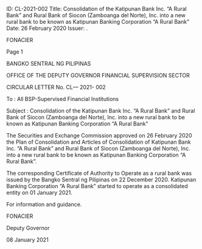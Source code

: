 ID: CL-2021-002
Title: Consolidation of the Katipunan Bank Inc. “A Rural Bank” and Rural Bank of Siocon (Zamboanga del Norte), Inc. into a new rural bank to be known as Katipunan Banking Corporation “A Rural Bank”
Date: 26 February 2020
Issuer: .

FONACIER

Page 1

BANGKO SENTRAL NG PILIPINAS

OFFICE OF THE DEPUTY GOVERNOR FINANCIAL SUPERVISION SECTOR

CIRCULAR LETTER No. CL— 2021- 002

To : All BSP-Supervised Financial Institutions

Subject : Consolidation of the Katipunan Bank Inc. “A Rural Bank” and Rural Bank of Siocon (Zamboanga del Norte), Inc. into a new rural bank to be known as Katipunan Banking Corporation “A Rural Bank”

The Securities and Exchange Commission approved on 26 February 2020 the Plan of Consolidation and Articles of Consolidation of Katipunan Bank Inc. “A Rural Bank” and Rural Bank of Siocon (Zamboanga del Norte), Inc. into a new rural bank to be known as Katipunan Banking Corporation “A Rural Bank”.

The corresponding Certificate of Authority to Operate as a rural bank was issued by the Bangko Sentral ng Pilipinas on 22 December 2020. Katipunan Banking Corporation “A Rural Bank” started to operate as a consolidated entity on 01 January 2021.

For information and guidance.

FONACIER

Deputy Governor

08 January 2021